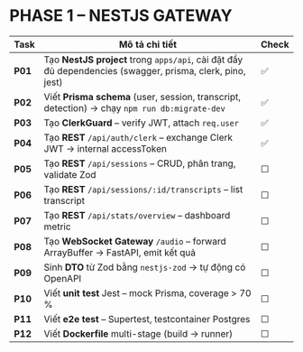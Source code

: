 # PHASE 1 – NESTJS GATEWAY 

| Task    | Mô tả chi tiết                                                                                                     | Check |
| ------- | ------------------------------------------------------------------------------------------------------------------ | ----- |
| **P01** | Tạo **NestJS project** trong `apps/api`, cài đặt đầy đủ dependencies (swagger, prisma, clerk, pino, jest) | ✅     |
| **P02** | Viết **Prisma schema** (user, session, transcript, detection) → chạy `npm run db:migrate-dev`                      | ✅     |
| **P03** | Tạo **ClerkGuard** – verify JWT, attach `req.user`                                                                 | ✅     |
| **P04** | Tạo **REST** `/api/auth/clerk` – exchange Clerk JWT → internal accessToken                                         | ✅     |
| **P05** | Tạo **REST** `/api/sessions` – CRUD, phân trang, validate Zod                                                      | ☐     |
| **P06** | Tạo **REST** `/api/sessions/:id/transcripts` – list transcript                                                     | ☐     |
| **P07** | Tạo **REST** `/api/stats/overview` – dashboard metric                                                              | ☐     |
| **P08** | Tạo **WebSocket Gateway** `/audio` – forward ArrayBuffer → FastAPI, emit kết quả                                   | ☐     |
| **P09** | Sinh **DTO** từ Zod bằng `nestjs-zod` → tự động có OpenAPI                                                         | ☐     |
| **P10** | Viết **unit test** Jest – mock Prisma, coverage > 70 %                                                             | ☐     |
| **P11** | Viết **e2e test** – Supertest, testcontainer Postgres                                                              | ☐     |
| **P12** | Viết **Dockerfile** multi-stage (build → runner)                                                                   | ☐     |
